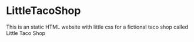# LittleTacoShop
This is an static HTML website with little css for a fictional taco shop called Little Taco Shop
